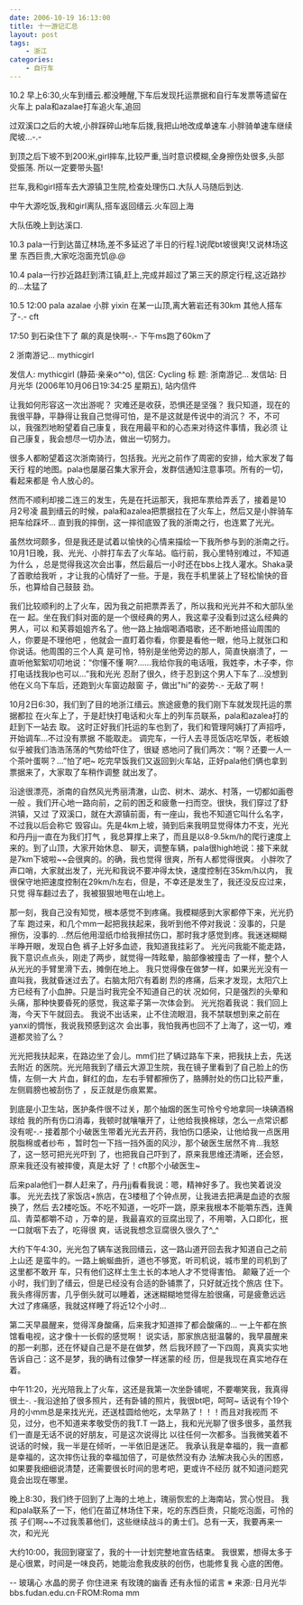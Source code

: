 ```yaml
---
date: 2006-10-19 16:13:00
title: 十一游记汇总
layout: post
tags:
    - 浙江
categories:
    - 自行车
---
```


10.2
早上6:30,火车到缙云.都没睡醒,下车后发现托运票据和自行车发票等遗留在火车上
pala和azalae打车追火车,追回

过双溪口之后的大坡,小胖踩碎山地车后拨,我把山地改成单速车.小胖骑单速车继续
爬坡...-.-

到顶之后下坡不到200米,girl摔车,比较严重,当时意识模糊,全身擦伤处很多,头部
受振荡. 所以一定要带头盔!

拦车,我和girl搭车去大源镇卫生院,检查处理伤口.大队人马随后到达.

中午大源吃饭,我和girl离队,搭车返回缙云.火车回上海

大队伍晚上到达溪口.

10.3
pala一行到达苗辽林场,差不多延迟了半日的行程.1说爬bt坡很爽!又说林场这里
东西巨贵,大家吃泡面充饥@.@

10.4
pala一行抄近路赶到清江镇,赶上,完成并超过了第三天的原定行程,这近路抄的...太猛了

10.5 12:00
pala azalae 小胖 yixin 在某一山顶,离大箬岩还有30km
其他人搭车了-.- cft

17:50 到石染住下了 飙的真是快啊-.-
下午ms跑了60km了

2 浙南游记... mythicgirl

发信人: mythicgirl (静茹·亲亲o^^o), 信区: Cycling
标 题: 浙南游记...
发信站: 日月光华 (2006年10月06日19:34:25 星期五), 站内信件

让我如何形容这一次出游呢？
灾难还是收获，恐惧还是坚强？
我只知道，现在的我很平静，平静得让我自己觉得可怕，是不是这就是传说中的消沉？
不，不可以，我强烈地盼望着自己康复，我在用最平和的心态来对待这件事情，我必须
让自己康复，我会想尽一切办法，做出一切努力。

很多人都盼望着这次浙南骑行，包括我。光光之前作了周密的安排，给大家发了每天行
程的地图。pala也屡屡召集大家开会，发群信通知注意事项。所有的一切，看起来都是
令人放心的。

然而不顺利却接二连三的发生，先是在托运那天，我把车票给弄丢了，接着是10月2号凌
晨到缙云的时候，pala和azalea把票据拉在了火车上，然后又是小胖骑车把车给踩坏...
直到我的摔倒，这一摔彻底毁了我的浙南之行，也连累了光光。

虽然坎坷颇多，但是我还是试着以愉快的心情来描绘一下我所参与到的浙南之行。
10月1日晚，我、光光、小胖打车去了火车站。临行前，我心里特别难过，不知道为什么
，总是觉得我这次会出事，然后最后一小时还在bbs上找人灌水。Shaka录了首歌给我听
，才让我的心情好了一些。于是，我在手机里装上了轻松愉快的音乐，也算给自己鼓鼓
劲。

我们比较顺利的上了火车，因为我之前把票弄丢了，所以我和光光并不和大部队坐在一
起。坐在我们斜对面的是一个很经典的男人，我这辈子没看到过这么经典的男人，可以
和芙蓉姐姐齐名了。他一路上抽烟喝酒唱歌，还不断地搭讪周围的人，你要是不理他吧
，他就会一直盯着你看，你要是看他一眼，他马上就张口和你说话。他周围的三个人真
是可怜，特别是坐他旁边的那人，简直快崩溃了，一直听他絮絮叨叨地说：“你懂不懂
啊?......我给你我的电话哦，我姓李，木子李，你打电话找我lp也可以...”我和光光
忍耐了很久，终于忍到这个男人下车了...没想到他在义乌下车后，还跑到火车窗边敲窗
子，做出"hi"的姿势-.- 无敌了啊！

10月2日6:30，我们到了目的地浙江缙云。旅途疲惫的我们刚下车就发现托运的票据都拉
在火车上了，于是赶快打电话和火车上的列车员联系，pala和azalea打的赶到下一站去
取。
这时正好我们托运的车也到了，我们和管理阿姨打了声招呼，开始调车...不过没有票据
不能取走。
调完车，一行人去寻觅饭店吃早饭，老板娘似乎被我们浩浩荡荡的气势给吓住了，很疑
惑地问了我们两次：“啊？还要一人一个茶叶蛋啊？...”怕了吧~
吃完早饭我们又返回到火车站，正好pala他们俩也拿到票据来了，大家取了车稍作调整
就出发了。

沿途很漂亮，浙南的自然风光秀丽清澈，山峦、树木、湖水、村落，一切都如画卷一般
。我们开心地一路向前，之前的困乏和疲惫一扫而空。很快，我们穿过了舒洪镇，又过
了双溪口，就在大源镇前面，有一座山，我也不知道它叫什么名字，不过我以后会称它
毁容山。先是4km上坡，骑到后来我明显觉得体力不支，光光和丹丹jj一直在为我们打气
，我总算撑上来了，而且是以8-9.5km/h的爬行速度上来的。到了山顶，大家开始休息、
聊天，调整车辆，pala很high地说：接下来就是7km下坡啦~~会很爽的。的确，我也觉得
很爽，所有人都觉得很爽。
小胖吹了声口哨，大家就出发了，光光和我说不要冲得太快，速度控制在35km/h以内，
我很保守地把速度控制在29km/h左右，但是，不幸还是发生了，我还没反应过来，只觉
得车翻过去了，我被狠狠地甩在山地上。

那一刻，我自己没有知觉，根本感觉不到疼痛。我模糊感到大家都停下来，光光扔了车
跑过来，和几个mm一起把我扶起来，我听到他不停对我说：没事的，只是擦伤，没事的.
..然后他用湿纸巾给我擦拭伤口，那时我才感觉到疼。我迷迷糊糊半睁开眼，发现白色
裤子上好多血迹，我知道我挂彩了。
光光问我能不能走路，我下意识点点头，刚走了两步，就觉得一阵眩晕，脑部像被撞击
了一样，整个人从光光的手臂里滑下去，摊倒在地上。
我只觉得像在做梦一样，如果光光没有一直叫我，我就昏迷过去了。右脑太阳穴有着剧
烈的疼痛，后来才发现，太阳穴上方已经有了小血肿。只是当时我完全不知道自己的状
况如何，只是强烈的头晕和头痛，那种快要昏死的感觉，我这辈子第一次体会到。
光光抱着我说：我们回上海，今天下午就回去。
我说不出话来，止不住流眼泪，我不禁联想到来之前在yanxi的惆怅，我说我预感到这次
会出事，我怕我再也回不了上海了，这一切，难道都灵验了么？

光光把我扶起来，在路边坐了会儿。mm们拦了辆过路车下来，把我扶上去，先送去附近
的医院。光光陪我到了缙云大源卫生院，我在镜子里看到了自己脸上的伤情，左侧一大
片血，鲜红的血，左右手臂都擦伤了，胳膊肘处的伤口比较严重，左侧肩膀也被刮伤了
，反正就是伤痕累累。

到底是小卫生站，医护条件很不过关，那个抽烟的医生可怜兮兮地拿同一块碘酒棉球给
我的所有伤口消毒，我顿时就嚷嚷开了，让他给我换棉球，怎么一点常识都没有呢-.-
接着那个小破医生带着光光去开药，我怕伤口感染，让他给我一点医用脱脂棉或者纱布
，暂时包一下挡一挡外面的风沙，那个破医生居然不肯...我怒了，这一怒可把光光吓到
了，也把我自己吓到了，原来我思维还清晰，还会怒，原来我还没有被摔傻，真是太好
了！cft那个小破医生~

后来pala他们一群人赶来了，丹丹jj看看我说：嗯，精神好多了。我也笑着说没事。
光光去找了家饭店+旅店，在3楼租了个钟点房，让我进去把满是血迹的衣服换了，然后
去2楼吃饭。不吃不知道，一吃吓一跳，原来我根本不能嚼东西，连黄瓜、青菜都嚼不动
，万幸的是，我最喜欢的豆腐出现了，不用嚼，入口即化，抿一口就咽下去了，吃得很
爽，话说我想念豆腐很久很久了^_^

大约下午4:30，光光包了辆车送我回缙云，这一路山道开回去我才知道自己之前上山还
是蛮牛的。一路上蜿蜒曲折，道也不够宽，听司机说，城市里的司机到了这里都不敢开
车，只有他们这样土生土长的本地人才不觉得害怕。
颠簸了近一个小时，我们到了缙云，但是已经没有合适的卧铺票了，只好就近找个旅店
住下。我头疼得厉害，几乎倒头就可以睡着，迷迷糊糊地觉得左脸很痛，可是疲惫远远
大过了疼痛感，我就这样睡了将近12个小时...

第二天早晨醒来，觉得浑身酸痛，后来我才知道摔了都会酸痛的...
一上午都在旅馆看电视，这才像十一长假的感觉啊！
说实话，那家旅店挺温馨的，我早晨醒来的那一刹那，还在怀疑自己是不是在做梦，然
后我环顾了一下四周，真真实实地告诉自己：这不是梦，我的确有过像梦一样迷蒙的经
历，但是我现在真实地存在着。

中午11:20，光光陪我上了火车，这还是我第一次坐卧铺呢，不要嘲笑我，我真得很土-.
-我沿途拍了很多照片，还有卧铺的照片，我很bt吧，呵呵~
话说有个19个月的小mm总是来找光光，还送桂圆给他吃，太早熟了！！！而且对我视而
不见，过分，也不知道来孝敬受伤的我T.T
一路上，我和光光聊了很多很多，虽然我们一直是无话不说的好朋友，可是这次说得比
以往任何一次都多。当我微笑着不说话的时候，我一半是在倾听，一半依旧是迷茫。
我承认我是幸福的，我一直都是幸福的，这次摔伤让我的幸福加倍了，可是依然没有办
法解决我心头的困惑，如果要我细细说清楚，还需要很长时间的思考吧，更或许不经历
就不知道问题究竟会出现在哪里。

晚上8:30，我们终于回到了上海的土地上，瑰丽恢宏的上海南站，赏心悦目。
我和pala联系了一下，他们在苗辽林场住下来，吃的东西巨贵，只能吃泡面，可怜的孩
子们啊~~不过我羡慕他们，这些继续战斗的勇士们。总有一天，我要再来一次，和光光

大约10:00，我回到寝室了，我的十一计划完整地宣告结束。
我很累，想得太多于是心很累，时间是一味良药，她能治愈我皮肤的创伤，也能修复我
心底的困倦。

--
玻璃心
水晶的房子
你住进来
有玫瑰的幽香
还有永恒的诺言
※ 来源:·日月光华 bbs.fudan.edu.cn·FROM:Roma mm
